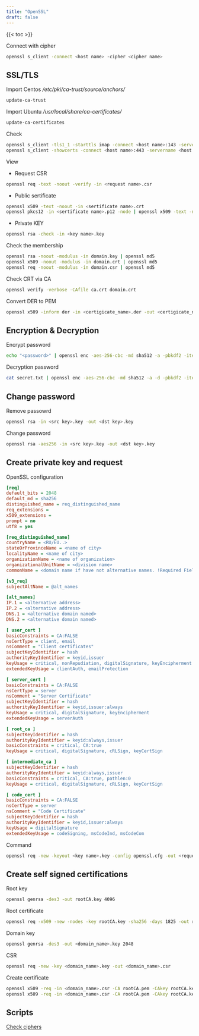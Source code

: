 ```yaml
---
title: "OpenSSL"
draft: false
---
```


{{< toc >}}

Connect with cipher

```bash
openssl s_client -connect <host name> -cipher <cipher name>
```

## SSL/TLS

Import Centos
_/etc/pki/ca-trust/source/anchors/_

```bash
update-ca-trust
```

Import Ubuntu
_/usr/local/share/ca-certificates/_

```bash
update-ca-certificates
```

Check

```bash
openssl s_client -tls1_1 -starttls imap -connect <host name>:143 -servername <host name>
openssl s_client -showcerts -connect <host name>:443 -servername <host name>
```

View

* Request CSR

```bash
openssl req -text -noout -verify -in <request name>.csr
```

* Public sertificate

```bash
openssl x509 -text -noout -in <sertificate name>.crt
openssl pkcs12 -in <sertificate name>.p12 -node | openssl x509 -text -noout
```

* Private KEY

```bash
openssl rsa -check -in <key name>.key
```

Check the membership

```bash
openssl rsa -noout -modulus -in domain.key | openssl md5
openssl x509 -noout -modulus -in domain.crt | openssl md5
openssl req -noout -modulus -in domain.csr | openssl md5
```

Check CRT via CA

```bash
openssl verify -verbose -CAfile ca.crt domain.crt
```

Convert DER to PEM

```bash
openssl x509 -inform der -in <certigicate_name>.der -out <certigicate_name>.pem
```

## Encryption & Decryption

Encrypt password

```bash
echo "<password>" | openssl enc -aes-256-cbc -md sha512 -a -pbkdf2 -iter 100000 -salt -pass pass:<salt> > secret.txt
```

Decryption password

```bash
cat secret.txt | openssl enc -aes-256-cbc -md sha512 -a -d -pbkdf2 -iter 100000 -salt -pass pass:<salt>
```

## Change password

Remove passowrd

```bash
openssl rsa -in <src key>.key -out <dst key>.key
```

Change password

```bash
openssl rsa -aes256 -in <src key>.key -out <dst key>.key
```

## Create private key and request

OpenSSL configuration

```ini
[req]
default_bits = 2048
default_md = sha256
distinguished_name = req_distinguished_name
req_extensions = 
x509_extensions = 
prompt = no
utf8 = yes

[req_distinguished_name]
countryName = <RU/EU..>
stateOrProvinceName = <name of city>
localityName = <name of city>
organizationName = <name of organization>
organizationalUnitName = <division name>
commonName = <domain name if have not alternative names. !Required Field!>

[v3_req]
subjectAltName = @alt_names

[alt_names]
IP.1 = <alternative address>
IP.2 = <alternative address>
DNS.1 = <alternative domain named>
DNS.2 = <alternative domain named>

[ user_cert ]
basicConstraints = CA:FALSE
nsCertType = client, email
nsComment = "Client certificates"
subjectKeyIdentifier = hash
authorityKeyIdentifier = keyid,issuer
keyUsage = critical, nonRepudiation, digitalSignature, keyEncipherment
extendedKeyUsage = clientAuth, emailProtection

[ server_cert ]
basicConstraints = CA:FALSE
nsCertType = server
nsComment = "Server Certificate"
subjectKeyIdentifier = hash
authorityKeyIdentifier = keyid,issuer:always
keyUsage = critical, digitalSignature, keyEncipherment
extendedKeyUsage = serverAuth

[ root_ca ]
subjectKeyIdentifier = hash
authorityKeyIdentifier = keyid:always,issuer
basicConstraints = critical, CA:true
keyUsage = critical, digitalSignature, cRLSign, keyCertSign

[ intermediate_ca ]
subjectKeyIdentifier = hash
authorityKeyIdentifier = keyid:always,issuer
basicConstraints = critical, CA:true, pathlen:0
keyUsage = critical, digitalSignature, cRLSign, keyCertSign

[ code_cert ]
basicConstraints = CA:FALSE
nsCertType = server
nsComment = "Code Certificate"
subjectKeyIdentifier = hash
authorityKeyIdentifier = keyid,issuer:always
keyUsage = digitalSignature
extendedKeyUsage = codeSigning, msCodeInd, msCodeCom
```

Command

```bash
openssl req -new -keyout <key name>.key -config openssl.cfg -out <request name>.csr
```

## Create self signed certifications

Root key

```bash
openssl genrsa -des3 -out rootCA.key 4096
```

Root certificate

```bash
openssl req -x509 -new -nodes -key rootCA.key -sha256 -days 1825 -out rootCA.pem
```

Domain key

```bash
openssl genrsa -des3 -out <domain_name>.key 2048
```

CSR

```bash
openssl req -new -key <domain_name>.key -out <domain_name>.csr
```

Create certificate

```bash
openssl x509 -req -in <domain_name>.csr -CA rootCA.pem -CAkey rootCA.key -CAcreateserial -out <domain_name>.pem -days 365 -sha256
openssl x509 -req -in <domain_name>.csr -CA rootCA.pem -CAkey rootCA.key -CAcreateserial -out <domain_name>.pem -days 365 -sha256 -extfile openssl.cfg -extensions 'v3_req'
```

## Scripts

[Check ciphers](https://github.com/pgalonza/Notes-files/blob/main/openssl/scripts/check_ciphers.py)
